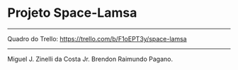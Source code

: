 # Projeto Space-Lamsa

******

Quadro do Trello:
https://trello.com/b/F1oEPT3y/space-lamsa

******

Miguel J. Zinelli da Costa Jr.
Brendon Raimundo Pagano.
